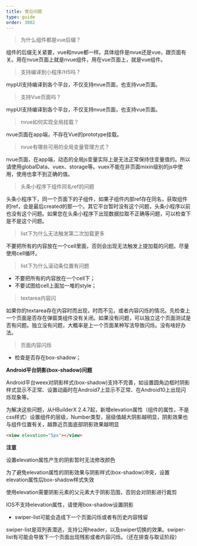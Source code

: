 ```yaml
---
title: 常见问题
type: guide
order: 3002
---
```


> 为什么组件都是vue后缀？

组件的后缀无关紧要，vue和nvue都一样。具体组件是nvue还是vue，跟页面有关。用在nvue页面上就是nvue组件，用在vue页面上，就是vue组件。

> 支持编译到小程序/H5吗？

mypUI支持编译到各个平台，不仅支持nvue页面，也支持vue页面。

> 支持Vue页面吗？

mypUI支持编译到各个平台，不仅支持nvue页面，也支持vue页面。

> nvue如何实现全局挂载？

nvue页面在app端，不存在Vue的prototype挂载。

> nvue有哪些可用的全局变量管理方式？

nvue页面，在app端，动态的全局js变量实际上是无法正常保持住变量值的。所以请使用globalData、vuex、storage等。vuex不能在非页面mixin级别的js中使用，使用也拿不到正确的值。

> 头条小程序下组件同名ref的问题

头条小程序下，同一个页面下的子组件，如果子组件内部ref存在同名，获取组件的ref，会是最后created的那一个。其它平台暂时没有这个问题，头条小程序以前也没有这个问题。如果您在头条小程序下出现数据拉取不正确等问题，可以检查下是不是这个问题。

> list下为什么无法触发第二次加载更多

不要把所有的内容放在一个cell里面，否则会出现无法触发上提加载的问题。尽量使用cell循环。

> list下为什么滚动条位置有问题

- 不要把所有的内容放在一个cell下；
- 不要试图给cell上面加一堆的style；

> textarea内容闪

如果你的textarea存在内容时而出现，时而不见，或者内容闪烁的情况。先检查上一个页面是否存在弹窗类组件没有关闭。如果没有问题，可以独立这个页面测试是否有问题。独立没有问题，大概率是上一个页面某种写法导致闪烁。没有啥好办法。

> 页面内容闪烁

- 检查是否存在box-shadow；

**Android平台阴影(box-shadow)问题**

Android平台weex对阴影样式(box-shadow)支持不完善，如设置圆角边框时阴影样式显示不正常、设置动画时在Android7上显示不正常、在Android10上出现闪烁现象等。

为解决这些问题，从HBuilderX 2.4.7起，新增elevation属性（组件的属性，不是css样式）设置组件的层级，Number类型，层级值越大阴影越明显，阴影效果也与组件位置有关，越靠近页面底部阴影效果越明显

```html
<view elevation="5px"></view>
```

**注意**

设置elevation属性产生的阴影暂时无法修改颜色

为了避免elevation属性的阴影效果与阴影样式(box-shadow)冲突，设置elevation属性后box-shadow样式失效

使用elevation需要阴影元素的父元素大于阴影范围，否则会对阴影进行裁剪

IOS不支持elevation属性，请使用box-shadow设置阴影

- swiper-list可能会造成下一个页面闪烁或者有历史内容残留

swiper-list是双列表潜逃，支持公用header，以及swiper切换的效果。swiper-list有可能会导致下一个页面出现残影或者内容闪烁。（还在排查与取证阶段）
